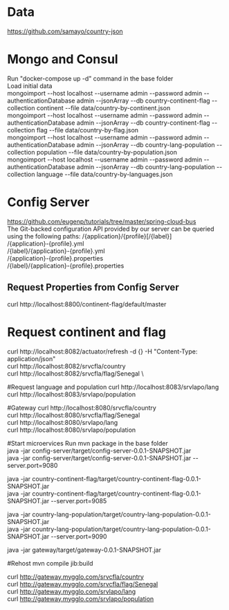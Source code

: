# Data
https://github.com/samayo/country-json

# Mongo and Consul
Run "docker-compose up -d" command in the base folder  \
Load initial data  \
mongoimport --host localhost --username admin --password admin  --authenticationDatabase admin --jsonArray  --db country-continent-flag --collection continent --file data/country-by-continent.json   \
mongoimport --host localhost --username admin --password admin  --authenticationDatabase admin --jsonArray  --db country-continent-flag --collection flag --file data/country-by-flag.json  \
mongoimport --host localhost --username admin --password admin  --authenticationDatabase admin --jsonArray  --db country-lang-population --collection population --file data/country-by-population.json  \
mongoimport --host localhost --username admin --password admin  --authenticationDatabase admin --jsonArray  --db country-lang-population --collection language --file data/country-by-languages.json


# Config Server
https://github.com/eugenp/tutorials/tree/master/spring-cloud-bus  \
The Git-backed configuration API provided by our server can be queried using the following paths:
/{application}/{profile}[/{label}]   \
/{application}-{profile}.yml   \
/{label}/{application}-{profile}.yml   \
/{application}-{profile}.properties   \
/{label}/{application}-{profile}.properties   

## Request Properties from Config Server
curl http://localhost:8800/continent-flag/default/master

# Request continent and flag
curl http://localhost:8082/actuator/refresh -d {} -H "Content-Type: application/json"   \
curl http://localhost:8082/srvcfla/country   \
curl http://localhost:8082/srvcfla/flag/Senegal   \

#Request language and population
 curl http://localhost:8083/srvlapo/lang   \
 curl http://localhost:8083/srvlapo/population
 
#Gateway
curl http://localhost:8080/srvcfla/country   \
curl http://localhost:8080/srvcfla/flag/Senegal   \
curl http://localhost:8080/srvlapo/lang   \
curl http://localhost:8080/srvlapo/population

#Start microervices
Run mvn package in the base folder  \
 java -jar config-server/target/config-server-0.0.1-SNAPSHOT.jar    \
 java -jar config-server/target/config-server-0.0.1-SNAPSHOT.jar --server.port=9080 
 
 
 java -jar country-continent-flag/target/country-continent-flag-0.0.1-SNAPSHOT.jar   \
 java -jar country-continent-flag/target/country-continent-flag-0.0.1-SNAPSHOT.jar --server.port=9085
 
 java -jar country-lang-population/target/country-lang-population-0.0.1-SNAPSHOT.jar   \
 java -jar country-lang-population/target/country-lang-population-0.0.1-SNAPSHOT.jar --server.port=9090


  java -jar gateway/target/gateway-0.0.1-SNAPSHOT.jar
  
 #Rehost
 mvn compile jib:build
 
curl http://gateway.mygglo.com/srvcfla/country   \
curl http://gateway.mygglo.com/srvcfla/flag/Senegal   \
curl http://gateway.mygglo.com/srvlapo/lang   \
curl http://gateway.mygglo.com/srvlapo/population

 
